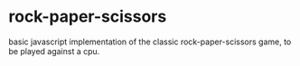 # rock-paper-scissors
basic javascript implementation of the classic rock-paper-scissors game, to be played against a cpu.
